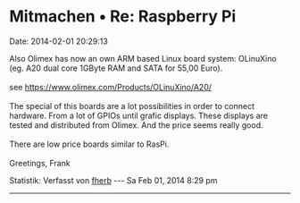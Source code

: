 Mitmachen • Re: Raspberry Pi
============================

Date: 2014-02-01 20:29:13

Also Olimex has now an own ARM based Linux board system: OLinuXino (eg.
A20 dual core 1GByte RAM and SATA for 55,00 Euro).\
\
see <https://www.olimex.com/Products/OLinuXino/A20/>\
\
The special of this boards are a lot possibilities in order to connect
hardware. From a lot of GPIOs until grafic displays. These displays are
tested and distributed from Olimex. And the price seems really good.\
\
There are low price boards similar to RasPi.\
\
Greetings, Frank

Statistik: Verfasst von
[fherb](http://forum.yacy-websuche.de/memberlist.php?mode=viewprofile&u=9031)
--- Sa Feb 01, 2014 8:29 pm

------------------------------------------------------------------------
